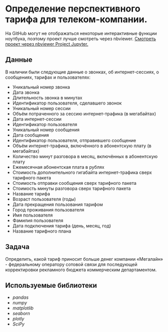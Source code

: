 # Определение перспективного тарифа для телеком-компании.



На GitHub могут не отображаться некоторые интерактивные функции ноутбука, поэтому проект лучше смотреть через nbviewer.
[Смотреть проект через nbviewer Project Jupyter.](https://nbviewer.org/github/MayaSolodukhina/Data_Analytics_projects/blob/main/%D0%9F%D1%80%D0%BE%D0%B5%D0%BA%D1%82_11_%D0%9E%D0%BF%D1%80%D0%B5%D0%B4%D0%B5%D0%BB%D0%B5%D0%BD%D0%B8%D0%B5%20%D0%BF%D0%B5%D1%80%D1%81%D0%BF%D0%B5%D0%BA%D1%82%D0%B8%D0%B2%D0%BD%D0%BE%D0%B3%D0%BE%20%D1%82%D0%B0%D1%80%D0%B8%D1%84%D0%B0%20%D0%B4%D0%BB%D1%8F%20%D1%82%D0%B5%D0%BB%D0%B5%D0%BA%D0%BE%D0%BC-%D0%BA%D0%BE%D0%BC%D0%BF%D0%B0%D0%BD%D0%B8%D0%B8/%D0%9F%D1%80%D0%BE%D0%B5%D0%BA%D1%82_11_%D0%9E%D0%BF%D1%80%D0%B5%D0%B4%D0%B5%D0%BB%D0%B5%D0%BD%D0%B8%D0%B5%20%D0%BF%D0%B5%D1%80%D1%81%D0%BF%D0%B5%D0%BA%D1%82%D0%B8%D0%B2%D0%BD%D0%BE%D0%B3%D0%BE%20%D1%82%D0%B0%D1%80%D0%B8%D1%84%D0%B0%20%D0%B4%D0%BB%D1%8F%20%D1%82%D0%B5%D0%BB%D0%B5%D0%BA%D0%BE%D0%BC-%D0%BA%D0%BE%D0%BC%D0%BF%D0%B0%D0%BD%D0%B8%D0%B8.ipynb#intro6)

## Данные

В наличии были следующие данные о звонках, об интернет-сессиях, о сообщениях, тарифах и пользователях:
- Уникальный номер звонка
- Дата звонка
- Длительность звонка в минутах 
- Идентификатор пользователя, сделавшего звонок
- Уникальный номер сессии
- Объём потраченного за сессию интернет-трафика (в мегабайтах)
- Дата интернет-сессии
- Идентификатор пользователя
- Уникальный номер сообщения
- Дата сообщения
- Идентификатор пользователя, отправившего сообщение
- Объём интернет-трафика, включённого в абонентскую плату (в мегабайтах)
- Количество минут разговора в месяц, включённых в абонентскую плату
- Ежемесячная абонентская плата в рублях
- Стоимость дополнительного гигабайта интернет-трафика сверх тарифного пакета   
- Стоимость отправки сообщения сверх тарифного пакета
- Стоимость минуты разговора сверх тарифного пакета  
- Название тарифа
- Возраст пользователя (годы)
- Дата прекращения пользования тарифом  
- Город проживания пользователя
- Имя пользователя
- Фамилия пользователя
- Дата подключения тарифа (день, месяц, год)
- Название тарифного плана
  
## Задача

Определить, какой тариф приносит больше денег компании «Мегалайн» - федеральному оператору сотовой связи для последующей корректировки рекламного бюджета коммерческим департаментом.

## Используемые библиотеки
* *pandas*
* *numpy* 
* *matplotlib* 
* *seaborn* 
* *plotly* 
* *SciPy*